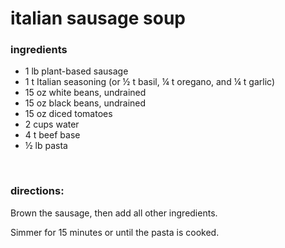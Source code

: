 # italian sausage soup

### ingredients
- 1 lb plant-based sausage
- 1 t Italian seasoning (or ½ t basil, ¼ t oregano, and ¼ t garlic)
- 15 oz white beans, undrained
- 15 oz black beans, undrained
- 15 oz diced tomatoes
- 2 cups water
- 4 t beef base
- ½ lb pasta

<br>

### directions:

Brown the sausage, then add all other ingredients.

Simmer for 15 minutes or until the pasta is cooked.

